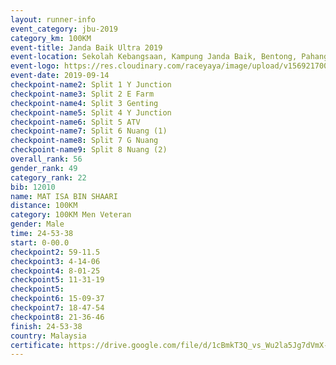```yaml
---
layout: runner-info 
event_category: jbu-2019 
category_km: 100KM 
event-title: Janda Baik Ultra 2019  
event-location: Sekolah Kebangsaan, Kampung Janda Baik, Bentong, Pahang, Malaysia 
event-logo: https://res.cloudinary.com/raceyaya/image/upload/v1569217009/logo/janda-baik_vch1pc.jpg 
event-date: 2019-09-14 
checkpoint-name2: Split 1 Y Junction 
checkpoint-name3: Split 2 E Farm 
checkpoint-name4: Split 3 Genting 
checkpoint-name5: Split 4 Y Junction 
checkpoint-name6: Split 5 ATV 
checkpoint-name7: Split 6 Nuang (1) 
checkpoint-name8: Split 7 G Nuang 
checkpoint-name9: Split 8 Nuang (2) 
overall_rank: 56
gender_rank: 49
category_rank: 22
bib: 12010
name: MAT ISA BIN SHAARI
distance: 100KM
category: 100KM Men Veteran
gender: Male
time: 24-53-38
start: 0-00.0
checkpoint2: 59-11.5
checkpoint3: 4-14-06
checkpoint4: 8-01-25
checkpoint5: 11-31-19
checkpoint5: 
checkpoint6: 15-09-37
checkpoint7: 18-47-54
checkpoint8: 21-36-46
finish: 24-53-38
country: Malaysia
certificate: https://drive.google.com/file/d/1cBmkT3Q_vs_Wu2la5Jg7dVmX-zXaWxYQ/view?usp=sharing
---
```

